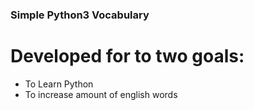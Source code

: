 ### Simple Python3 Vocabulary

# Developed for to two goals:

- To Learn Python
- To increase amount of english words
